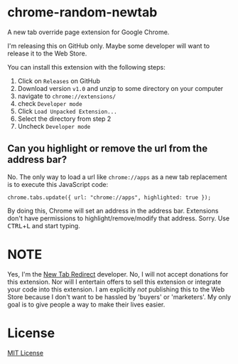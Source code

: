 # chrome-random-newtab

A new tab override page extension for Google Chrome.

I'm releasing this on GitHub only. Maybe some developer will want to release it to the Web Store.

You can install this extension with the following steps:

1. Click on `Releases` on GitHub  
2. Download version `v1.0` and unzip to some directory on your computer  
3. navigate to `chrome://extensions/`  
4. check `Developer mode`  
5. Click `Load Unpacked Extension...`  
6. Select the directory from step 2  
7. Uncheck `Developer mode`

## Can you highlight or remove the url from the address bar?

No. The only way to load a url like `chrome://apps` as a new tab replacement is to execute this JavaScript code:

```
chrome.tabs.update({ url: "chrome://apps", highlighted: true });
```

By doing this, Chrome will set an address in the address bar. Extensions don't have permissions to highlight/remove/modify that address. Sorry. Use <kbd>CTRL</kbd>+<kbd>L</kbd> and start typing.

# NOTE

Yes, I'm the [New Tab Redirect](https://github.com/jimschubert/NewTab-Redirect) developer. No, I will not accept donations for this extension. Nor will I entertain offers to sell this extension or integrate your code into this extension. I am explicitly *not* publishing this to the Web Store because I don't want to be hassled by 'buyers' or 'marketers'.  My only goal is to give people a way to make their lives easier.

# License

[MIT License](http://bit.ly/mit-license)  

